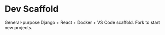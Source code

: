# Dev Scaffold

General-purpose Django + React + Docker + VS Code scaffold. Fork to start new projects.
